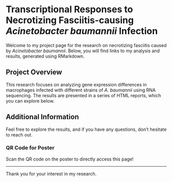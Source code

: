 # Transcriptional Responses to Necrotizing Fasciitis-causing *Acinetobacter baumannii* Infection

Welcome to my project page for the research on necrotizing fasciitis caused by *Acinetobacter baumannii*. Below, you will find links to my analysis and results, generated using RMarkdown.

## Project Overview
This research focuses on analyzing gene expression differences in macrophages infected with different strains of *A. baumannii* using RNA sequencing. The results are presented in a series of HTML reports, which you can explore below.

## Additional Information
Feel free to explore the results, and if you have any questions, don’t hesitate to reach out.

### QR Code for Poster
Scan the QR code on the poster to directly access this page!

---

Thank you for your interest in my research.


